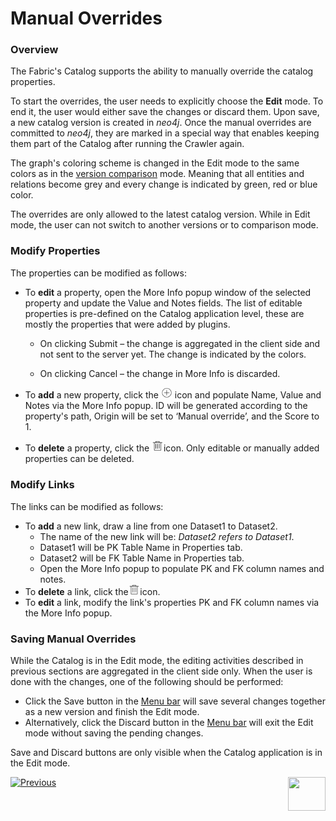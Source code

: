 <web>

# Manual Overrides

### Overview

The Fabric's Catalog supports the ability to manually override the catalog properties. 

To start the overrides, the user needs to explicitly choose the **Edit** mode. To end it, the user would either save the changes or discard them. Upon save, a new catalog version is created in *neo4j*. Once the manual overrides are committed to *neo4j*, they are marked in a special way that enables keeping them part of the Catalog after running the Crawler again.

The graph's coloring scheme is changed in the Edit mode to the same colors as in the [version comparison](06_catalog_versioning.md) mode. Meaning that all entities and relations become grey and every change is indicated by green, red or blue color.

The overrides are only allowed to the latest catalog version. While in Edit mode, the user can not switch to another versions or to comparison mode. 

### Modify Properties

The properties can be modified as follows:  

* To **edit** a property, open the More Info popup window of the selected property and update the Value and Notes fields. The list of editable properties is pre-defined on the Catalog application level, these are mostly the properties that were added by plugins. 

  * On clicking Submit – the change is aggregated in the client side and not sent to the server yet. The change is indicated by the colors.

  * On clicking Cancel – the change in More Info is discarded.

* To **add** a new property, click the <img src="images/add.png" alt="plus" style="zoom:75%;" /> icon and populate Name, Value and Notes via the More Info popup. ID will be generated according to the property's path, Origin will be set to ‘Manual override’, and the Score to 1. 

* To **delete** a property, click the <img src="images/delete.png" alt="plus" style="zoom:75%;" />icon. Only editable or manually added properties can be deleted.

### Modify Links

The links can be modified as follows:

* To **add** a new link, draw a line from one Dataset1 to Dataset2.
  * The name of the new link will be: *Dataset2 refers to Dataset1*. 
  * Dataset1 will be PK Table Name in Properties tab.
  * Dataset2 will be FK Table Name in Properties tab.
  * Open the More Info popup to populate PK and FK column names and notes.
* To **delete** a link, click the<img src="images/delete.png" alt="plus" style="zoom:75%;" />icon.
* To **edit** a link, modify the link's properties PK and FK column names via the More Info popup.

### Saving Manual Overrides

While the Catalog is in the Edit mode, the editing activities described in previous sections are  aggregated in the client side only. When the user is done with the changes, one of the following should be performed:

* Click the Save button in the [Menu bar](05_catalog_app.md#menu-bar) will save several changes together as a new version and finish the Edit mode.
* Alternatively, click the Discard button in the [Menu bar](05_catalog_app.md#menu-bar) will exit the Edit mode without saving the pending changes.

Save and Discard buttons are only visible when the Catalog application is in the Edit mode.



[![Previous](/articles/images/Previous.png)](06_catalog_versioning.md)[<img align="right" width="60" height="54" src="/articles/images/Next.png">](10_catalog_APIs.md) 

</web>